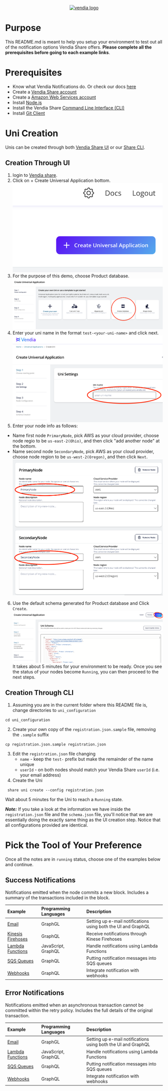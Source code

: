 <p align="center">
  <a href="https://vendia.net/">
    <img src="https://www.vendia.net/images/logo/black.svg" alt="vendia logo" width="250px">
  </a>
</p>

# Purpose
This README.md is meant to help you setup your environment to test out all of the notification options Vendia Share offers. **Please complete all the prerequisites before going to each example links**.

# Prerequisites
* Know what Vendia Notifications do. Or check our docs [here](https://www.vendia.com/docs/share/integrations#outbound)
* Create a [Vendia Share account](https://share.vendia.net/)
* Create a [Amazon Web Services account](https://aws.amazon.com/free)
* Install [Node.js](https://nodejs.org/en/download/)
* Install the Vendia Share [Command Line Interface (CLI)](https://www.vendia.net/docs/share/cli)
* Install [Git Client](https://git-scm.com/downloads)

# Uni Creation

Unis can be created through both [Vendia Share UI](https://share.vendia.net/) or our [Share CLI](https://www.vendia.com/docs/share/cli).

## Creation Through UI
1. login to [Vendia share](https://share.vendia.net).
2. Click on + Create Universal Application bottom.
![create-uni](image/re-usable/create-uni.png)
3. For the purpose of this demo, choose Product database.
![uni-proudct](image/re-usable/uni-product-database.png)
4. Enter your uni name in the format `test-<your-uni-name>` and click next.
![uni-input-name](image/re-usable/uni-input-name.png)
5. Enter your node info as follows:
- Name first node `PrimaryNode`, pick AWS as your cloud provider, choose node regio to be `us-east-2(Ohio)`, and then click "add another node" at the bottom.
- Name second node `SecondaryNode`, pick AWS as your cloud provider, choose node region to be `us-west-2(Oregon)`, and then click `Next`.
![uni-proudct](image/re-usable/primary-secondary-node.png)
6. Use the default schema generated for Product database and Click `Create`.
![uni-proudct](image/re-usable/product-database-schema.png)
It takes about 5 minutes for your environment to be ready. Once you see the status of your nodes become `Running`, you can then proceed to the next steps. 

## Creation Through CLI
1. Assuming you are in the current folder where this README file is, change directories to `uni_configuration`
``` 
cd uni_configuration
```
2. Create your own copy of the `registration.json.sample` file, removing the `.sample` suffix
```
cp registration.json.sample registration.json
```
3. Edit the `registration.json` file changing
    * `name` - keep the `test-` prefix but make the remainder of the name unique
    * `userId` - on both nodes should match your Vendia Share `userId` (i.e. your email address)
4. Create the Uni
```
 share uni create --config registration.json
```

Wait about 5 minutes for the Uni to reach a `Running` state.

***Note:*** If you take a look at the information we have inside the `registration.json` file and the `schema.json` file, you'll notice that we are essentially doing the exactly same thing as the UI creation step. Notice that all configurations provided are identical.

# Pick the Tool of Your Preference
Once all the notes are in `running` status, choose one of the examples below and continue.


## Success Notifications
Notifications emitted when the node commits a new block. Includes a summary of the transactions included in the block.

| Example                                                          | Programming Languages | Description                                                   |
| :--------------------------------------------------------------- | :-------------------- | :------------------------------------------------------------ |
| [Email](success-notification/email/README.md)                    | GraphGL               | Setting up e-mail notifications using both the UI and GraphQL |
| [Kinesis Firehoses](success-notification/aws-firehose/README.md) | GraphQL               | Receive notifications through Kinese Firehoses                |
| [Lambda Functions](success-notification/aws-lambda/README.md)    | JavaScript, GraphQL   | Handle notifications using Lambda Functions                   |
| [SQS Queues](success-notification/aws-sqs/README.md)             | GraphQL               | Putting notification messages into SQS queues                 |
| [Webhooks](success-notification/webhooks/README.md)              | GraphQL               | Integrate notification with webhooks                          |
        

## Error Notifications
Notifications emitted when an asynchronous transaction cannot be committed within the retry policy. Includes the full details of the original transaction.

| Example                                                     | Programming Languages | Description                                                   |
| :---------------------------------------------------------- | :-------------------- | :------------------------------------------------------------ |
| [Email](error-notification/email/README.md)                 | GraphGL               | Setting up e-mail notifications using both the UI and GraphQL |
| [Lambda Functions](error-notification/aws-lambda/README.md) | JavaScript, GraphQL   | Handle notifications using Lambda Functions                   |
| [SQS Queues](error-notification/aws-sqs/README.md)          | GraphQL               | Putting notification messages into SQS queues                 |
| [Webhooks](error-notification/webhooks/README.md)           | GraphQL               | Integrate notification with webhooks                          |
